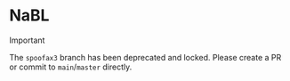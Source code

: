 # NaBL

> [!IMPORTANT]
> The `spoofax3` branch has been deprecated and locked. Please create a PR or commit to `main`/`master` directly.
